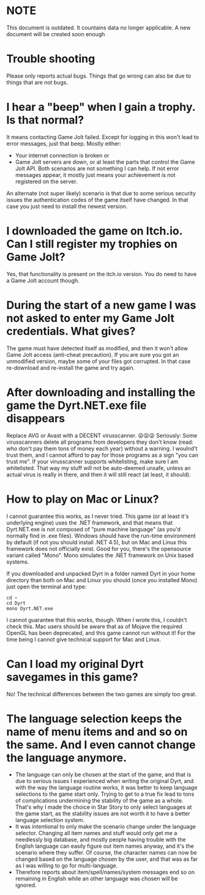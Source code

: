# NOTE

This document is outdated.
It countains data no longer applicable.
A new document will be created soon enough


# Trouble shooting

Please only reports actual bugs. Things that go wrong can also be due to things that are not bugs.



# I hear a "beep" when I gain a trophy. Is that normal?

It means contacting Game Jolt failed. Except for logging in this won't lead to error messages, just that beep.
Mostly either:
- Your internet connection is broken or
- Game Jolt servers are down, or at least the parts that control the Game Jolt API.
Both scenarios are not something I can help. If not error messages appear, it mostly just means your achievement is not registered on the server.

An alternate (not super likely) scenario is that due to some serious security issues the authentication codes of the game itself have changed. In that case you just need to install the newest version.

# I downloaded the game on Itch.io. Can I still register my trophies on Game Jolt?

Yes, that functionality is present on the itch.io version. You do need to have a Game Jolt account though.

# During the start of a new game I was not asked to enter my Game Jolt credentials. What gives?

The game must have detected itself as modified, and then it won't allow Game Jolt access (anti-cheat precaution). If you are sure you got an unmodified version, maybe some of your files got corrupted. In that case re-download and re-install the game and try again.

# After downloading and installing the game the Dyrt.NET.exe file disappears

Replace AVG or Avast with a DECENT virusscanner.  😜😜😜
Seriously:
Some virusscanners delete all programs from developers they don't know (read: who don't pay them tons of money each year) without a warning. I woulnd't trust them, and I cannot afford to pay for those programs as a sign "you can trust me".
If your virusscanner supports whitelisting, make sure I am whitelisted. That way my stuff will not be auto-deemed unsafe, unless an actual virus is really in there, and then it will still react (at least, it should).

# How to play on Mac or Linux?

I cannot guarantee this works, as I never tried. This game (or at least it's underlying engine) uses the .NET framework, and that means that Dyrt.NET.exe is not composed of "pure machine language" (as you'd normally find in .exe files).
Windows should have the run-time environment by default (if not you should install .NET 4.5), but on Mac and Linux this framework does not officially exist.
Good for you, there's the opensource variant called "Mono". Mono simulates the .NET framework on Unix based systems.

If you downloaded and unpacked Dyrt in a folder named Dyrt in your home directory than both on Mac and Linux you should (once you installed Mono) just open the terminal and type:
~~~shell
cd ~
cd Dyrt
mono Dyrt.NET.exe
~~~

I cannot guarantee that this works, though. When I wrote this, I couldn't check this.
Mac users should be aware that as of Mojave the required OpenGL has been deprecated, and this game cannot run without it!
For the time being I cannot give technical support for Mac and Linux.

# Can I load my original Dyrt savegames in this game?

No! The technical differences between the two games are simply too great.


# The language selection keeps the name of menu items and and so on the same. And I even cannot change the language anymore.

- The language can only be chosen at the start of the game, and that is due to serious issues I experienced when writing the original Dyrt, and with the way the language routine works, it was better to keep language selections to 
the game start only. Trying to get to a true fix lead to tons of complications undermining the stability of the game as a whole. That's why I made the choice in Star Story to only select languages at the game start, as the 
stability issues are not worth it to have a better language selection system.
- It was intentional to only make the scenario change under the language selector. Changing all item names and stuff would only get me a needlessly big database, and mostly people having trouble with the English language can easily 
figure out item names anyway, and it's the scenario where they suffer. Of course, the character names can now be changed based on the language chosen by the user, and that was as far as I was willing to go for multi-language.
- Therefore reports about item/spell/names/system messages end so on remaining in English while an other language was chosen will be ignored.
